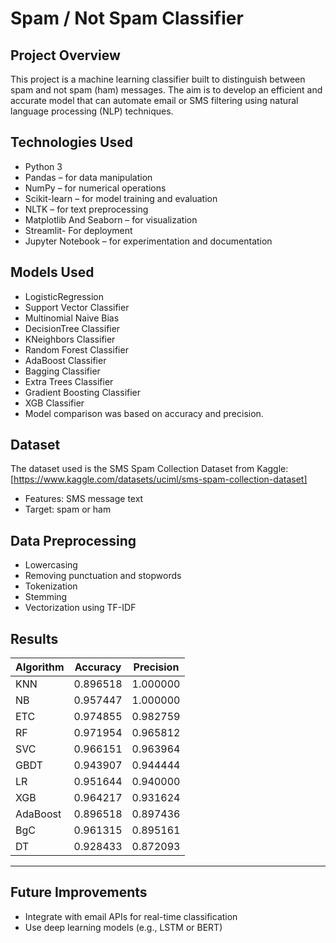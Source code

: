 # Spam / Not Spam Classifier
## Project Overview
This project is a machine learning classifier built to distinguish between spam and not spam (ham) messages. The aim is to develop an efficient and accurate model that can automate email or SMS filtering using natural language processing (NLP) techniques.

## Technologies Used
- Python 3
- Pandas – for data manipulation
- NumPy – for numerical operations
- Scikit-learn – for model training and evaluation
- NLTK – for text preprocessing
- Matplotlib And Seaborn – for visualization
- Streamlit- For deployment
- Jupyter Notebook – for experimentation and documentation

## Models Used
- LogisticRegression
- Support Vector Classifier
- Multinomial Naive Bias
- DecisionTree Classifier
- KNeighbors Classifier
- Random Forest Classifier
- AdaBoost Classifier
- Bagging Classifier
- Extra Trees Classifier
- Gradient Boosting Classifier
- XGB Classifier
- Model comparison was based on accuracy and precision.

## Dataset
The dataset used is the SMS Spam Collection Dataset from Kaggle: [https://www.kaggle.com/datasets/uciml/sms-spam-collection-dataset]
- Features: SMS message text
- Target: spam or ham

## Data Preprocessing
- Lowercasing
- Removing punctuation and stopwords
- Tokenization
- Stemming
- Vectorization using TF-IDF

## Results
| Algorithm | Accuracy  | Precision |
|-----------|-----------|-----------|
| KNN       | 0.896518  | 1.000000  |
| NB        | 0.957447  | 1.000000  |
| ETC       | 0.974855  | 0.982759  |
| RF        | 0.971954  | 0.965812  |
| SVC       | 0.966151  | 0.963964  |
| GBDT      | 0.943907  | 0.944444  |
| LR        | 0.951644  | 0.940000  |
| XGB       | 0.964217  | 0.931624  |
| AdaBoost  | 0.896518  | 0.897436  |
| BgC       | 0.961315  | 0.895161  |
| DT        | 0.928433  | 0.872093  |
-------------------------------------

## Future Improvements
- Integrate with email APIs for real-time classification
- Use deep learning models (e.g., LSTM or BERT)
